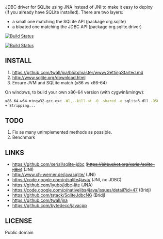 JDBC driver for SQLite using JNA instead of JNI to make it easy to deploy
(if you already have SQLite installed).
There are two layers:
 - a small one matching the SQLite API (package org.sqlite)
 - a bloated one matching the JDBC API (package org.sqlite.driver)

[![Build Status](https://secure.travis-ci.org/gwenn/sqlite-jna.png)](http://www.travis-ci.org/gwenn/sqlite-jna)

[![Build Status](https://ci.appveyor.com/api/projects/status/github/gwenn/sqlite-jna?branch=master&svg=true)](https://ci.appveyor.com/project/gwenn/sqlite-jna)


INSTALL
-------
1. https://github.com/twall/jna/blob/master/www/GettingStarted.md
2. http://www.sqlite.org/download.html
3. Ensure JVM and SQLite match (x86 vs x86-64)

On windows, to build your own x86-64 version (with cygwin&mingw):
```sh
x86_64-w64-mingw32-gcc.exe -Wl,--kill-at -O -shared -o sqlite3.dll -DSQLITE_ENABLE_COLUMN_METADATA -DSQLITE_ENABLE_FTS4 -DSQLITE_ENABLE_STAT3 -DSQLITE_THREADSAFE=1 -DSQLITE_DEFAULT_FOREIGN_KEYS=1 sqlite3.c
+ Stripping...
```

TODO
----
1. Fix as many unimplemented methods as possible.
2. Benchmark

LINKS
-----
* https://github.com/xerial/sqlite-jdbc (~~https://bitbucket.org/xerial/sqlite-jdbc~~) (JNI)
* http://www.ch-werner.de/javasqlite/ (JNI)
* https://code.google.com/p/sqlite4java/ (JNI, no JDBC)
* https://github.com/lyubo/jdbc-lite (JNA)
* https://code.google.com/p/nativelibs4java/issues/detail?id=47 (Bridj)
* https://github.com/tstack/SqliteJdbcNG (Bridj)
* https://github.com/twall/jna
* https://github.com/bytedeco/javacpp

LICENSE
-------
Public domain
